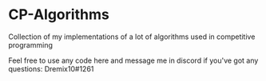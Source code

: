 # CP-Algorithms
Collection of my implementations of a lot of algorithms used in competitive programming

Feel free to use any code here and message me in discord if you've got any questions: Dremix10#1261


